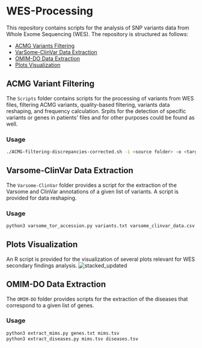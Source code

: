 # WES-Processing

This repository contains scripts for the analysis of SNP variants data from Whole Exome Sequencing (WES). The repository is structured as follows:

- [ACMG Variants Filtering](#Scripts)
- [VarSome-ClinVar Data Extraction](#Varsome-ClinVar)
- [OMIM-DO Data Extraction](#OMIM-DO)
- [Plots Visualization](#plots.Rmd)

## ACMG Variant Filtering
The `Scripts` folder contains scripts for the processing of variants from WES files, filtering ACMG variants, quality-based filtering, variants data reshaping, and frequency calculation. Srpits for the detection of specific variants or genes in patients' files and for other purposes could be found as well. 

### Usage
```bash
./ACMG-filtering-discrepancies-corrected.sh -i <source folder> -o <target folder>
```

## Varsome-ClinVar Data Extraction
The `Varsome-ClinVar` folder provides a script for the extraction of the Varsome and ClinVar annotations of a given list of variants. A script is provided for data reshaping.

### Usage
```bash
python3 varsome_tor_accession.py variants.txt varsome_clinvar_data.csv
```
## Plots Visualization
An R script is provided for the visualization of several plots relevant for WES secondary findings analysis.
![stacked_updated](https://github.com/yazid-hoblos/WES-Processing/assets/125372209/fe3fe297-e66b-4da9-baf1-ec94c9ea32ee)

## OMIM-DO Data Extraction
The `OMIM-DO` folder provides scripts for the extraction of the diseases that correspond to a given list of genes.

### Usage
```bash
python3 extract_mims.py genes.txt mims.tsv
python3 extract_diseases.py mims.tsv diseases.tsv
```




